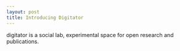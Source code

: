 ```yaml
---
layout: post
title: Introducing Digitator
---
```


digitator is a social lab, experimental space for open research and publications. 

